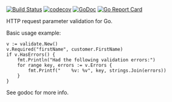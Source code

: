[![Build Status](https://travis-ci.org/Teamwork/validate.svg?branch=master)](https://travis-ci.org/Teamwork/validate)
[![codecov](https://codecov.io/gh/Teamwork/validate/branch/master/graph/badge.svg?token=n0k8YjbQOL)](https://codecov.io/gh/Teamwork/validate)
[![GoDoc](https://godoc.org/github.com/Teamwork/validate?status.svg)](https://godoc.org/github.com/Teamwork/validate)
[![Go Report Card](https://goreportcard.com/badge/github.com/Teamwork/validate)](https://goreportcard.com/report/github.com/Teamwork/validate)

HTTP request parameter validation for Go.

Basic usage example:

	v := validate.New()
	v.Required("firstName", customer.FirstName)
	if v.HasErrors() {
		fmt.Println("Had the following validation errors:")
		for range key, errors := v.Errors {
			fmt.Printf("    %v: %v", key, strings.Join(errors))
		}
	}

See godoc for more info.
